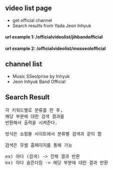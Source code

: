 ## video list page
<ul>
    <li>get official channel</li>
    <li>Search results from Yada Jeon Inhyuk</li>
</ul>

#### url example 1: /officialvideolist/jihbandofficial
#### url example 2: /officialvideolist/musseolofficial

## channel list
<ul>
    <li>Music SSeolprise by Inhyuk</li>
    <li>Jeon Inhyuk Band Official</li>
</ul>

## Search Result
<pre>
각 키워드별로 분류를 한 후,
해당 부분에 대한 검색 결과를
반환해서 출력을 시켜준다.

방식은 쇼핑몰 사이트에서 분류별 검색과 같이 함

검색은 뮤썰 홈페이지를 통해 가능

ex) 야다 (검색) -> 전체 결과 반환
ex) 야다 슬픈다짐 -> 해당 부분에 대한 결과 반환
</pre>